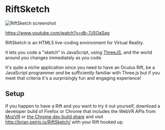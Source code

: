 # RiftSketch

![RiftSketch screenshot](http://i.imgur.com/3XwM1Rk.png)

https://www.youtube.com/watch?v=db-7J5OaSag

RiftSketch is an HTML5 live-coding environment for Virtual Reality.

It lets you code a "sketch" in JavaScript, using
[ThreeJS](http://threejs.org/), and the world around you changes immediately
as you code.

It's quite a niche application since you need to have an Oculus Rift, be a
JavaScript programmer *and* be sufficiently familiar with Three.js but if you
meet that criteria it's a surprisingly fun and engaging experience!

## Setup

If you happen to have a Rift and you want to try it out yourself, download a
developer bulid of Firefox or Chrome that includes the WebVR APIs from
[MozVR](http://mozvr.com/downloads) or
[the Chrome dev build share](https://drive.google.com/folderview?id=0BzudLt22BqGRbW9WTHMtOWMzNjQ&usp=sharing#list)
and visit http://brian.peiris.io/RiftSketch/ with your Rift hooked up.
